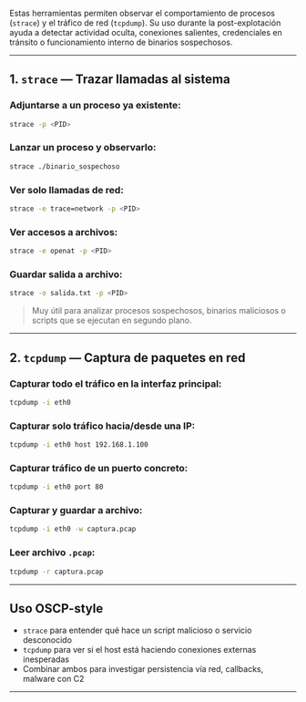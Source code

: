 Estas herramientas permiten observar el comportamiento de procesos (`strace`) y el tráfico de red (`tcpdump`). Su uso durante la post-explotación ayuda a detectar actividad oculta, conexiones salientes, credenciales en tránsito o funcionamiento interno de binarios sospechosos.

---

## 1. `strace` — Trazar llamadas al sistema

### Adjuntarse a un proceso ya existente:
```bash
strace -p <PID>
```

### Lanzar un proceso y observarlo:
```bash
strace ./binario_sospechoso
```

### Ver solo llamadas de red:
```bash
strace -e trace=network -p <PID>
```

### Ver accesos a archivos:
```bash
strace -e openat -p <PID>
```

### Guardar salida a archivo:
```bash
strace -o salida.txt -p <PID>
```

> Muy útil para analizar procesos sospechosos, binarios maliciosos o scripts que se ejecutan en segundo plano.

---

## 2. `tcpdump` — Captura de paquetes en red

### Capturar todo el tráfico en la interfaz principal:
```bash
tcpdump -i eth0
```

### Capturar solo tráfico hacia/desde una IP:
```bash
tcpdump -i eth0 host 192.168.1.100
```

### Capturar tráfico de un puerto concreto:
```bash
tcpdump -i eth0 port 80
```

### Capturar y guardar a archivo:
```bash
tcpdump -i eth0 -w captura.pcap
```

### Leer archivo `.pcap`:
```bash
tcpdump -r captura.pcap
```

---

## Uso OSCP-style

- `strace` para entender qué hace un script malicioso o servicio desconocido
- `tcpdump` para ver si el host está haciendo conexiones externas inesperadas
- Combinar ambos para investigar persistencia vía red, callbacks, malware con C2

---

